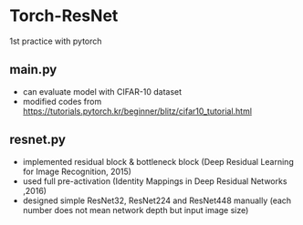 # Torch-ResNet
1st practice with pytorch

## main.py
+ can evaluate model with CIFAR-10 dataset
+ modified codes from https://tutorials.pytorch.kr/beginner/blitz/cifar10_tutorial.html


## resnet.py
+ implemented residual block & bottleneck block (Deep Residual Learning for Image Recognition, 2015)
+ used full pre-activation (Identity Mappings in Deep Residual Networks ,2016)
+ designed simple ResNet32, ResNet224 and ResNet448 manually (each number does not mean network depth but input image size)
